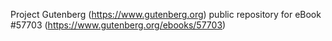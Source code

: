 Project Gutenberg (https://www.gutenberg.org) public repository for
eBook #57703 (https://www.gutenberg.org/ebooks/57703)

